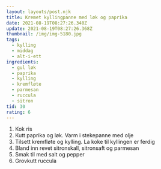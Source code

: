 ```yaml
---
layout: layouts/post.njk
title: Kremet kyllingpanne med løk og paprika
date: 2021-08-19T08:27:26.340Z
update: 2021-08-19T08:27:26.368Z
thumbnail: /img/img-5180.jpg
tags:
  - kylling
  - middag
  - alt-i-ett
ingredients:
  - gul løk
  - paprika
  - kylling
  - kremfløte
  - parmesan
  - ruccula
  - sitron
tid: 30
rating: 6
---
```


1. Kok ris
2. Kutt paprika og løk. Varm i stekepanne med olje
3. Tilsett kremfløte og kylling. La koke til kyllingen er ferdig
4. Bland inn revet sitronskall, sitronsaft og parmesan
5. Smak til med salt og pepper
6. Grovkutt ruccula
